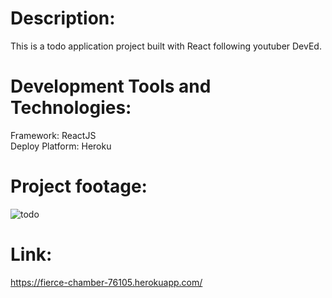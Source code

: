 # Description:

This is a todo application project built with React following youtuber DevEd.

# Development Tools and Technologies: 
Framework: ReactJS <br>
Deploy Platform: Heroku 

# Project footage:

![todo](https://user-images.githubusercontent.com/36873497/103258277-9cfd0500-49e8-11eb-93fe-b239ee64bfdc.png)


# Link:
 https://fierce-chamber-76105.herokuapp.com/
